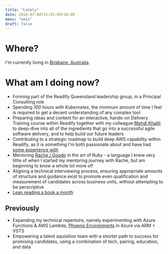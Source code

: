 ```yaml
---
title: "Lately"
date: 2018-07-08T15:01:09+10:00
menu: "main"
draft: false
---
```


# Where?
I'm currently living in [Brisbane, Australia](https://time.is/Brisbane). 

# What am I doing now?

* Forming part of the Readify Queensland leadership group, in a Principal Consulting role
* Spending _100 hours with Kubernetes_, the minimum amount of time I feel is required to get a decent understanding of any complex tool
* Preparing ideas and content for an interactive, hands-on Delivery Training course within Readify together with my colleague [Mehdi Khalili](https://www.mehdi-khalili.com/) to deep-dive into all of the ingredients that go into a successful agile software delivery, and to help build our future leaders
* Contributing to a strategic roadmap to build deep AWS capability within Readify, as it is something I'm both passionate about and have had [some experience with](https://github.com/andrewabest/AWS-Workshop)
* Mentoring [Rache / Goodo](https://twitter.com/rachegoodo) in the art of Ruby - a language I knew very little of when I started my mentoring journey with Rache, but am beginning to know a whole lot more of!
* Aligning a technical interviewing process, ensuring appropriate amounts of structure and guidance exist to promote even qualification and measurement of candidates across business units, without attempting to be perscriptive
* [Lean reading a book a month](https://www.andrew-best.com/posts/lean-reading-a-book-a-month/) 

## Previously

* Expanding my technical repertoire, namely experimenting with Azure Functions & AWS Lambda, [Phoenix Environments](https://www.thoughtworks.com/radar/techniques/phoenix-environments) in Azure via ARM + VSTS
* Empowering a talent aquisition team with a shorter path to success for promising candidates, using a combination of tech, pairing, education, and data